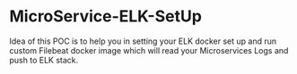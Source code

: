 # MicroService-ELK-SetUp

Idea of this POC is to help you in setting your ELK docker set up and run custom Filebeat docker image which will read your Microservices Logs and push to ELK stack.

